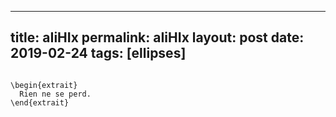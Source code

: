 ---
 title: aIiHIx
 permalink: aIiHIx
 layout: post
 date: 2019-02-24
 tags: [ellipses]
 ---

```latex\newenvironment{extrait}{\og }{\fg{}}

\begin{extrait}
  Rien ne se perd.
\end{extrait}
```